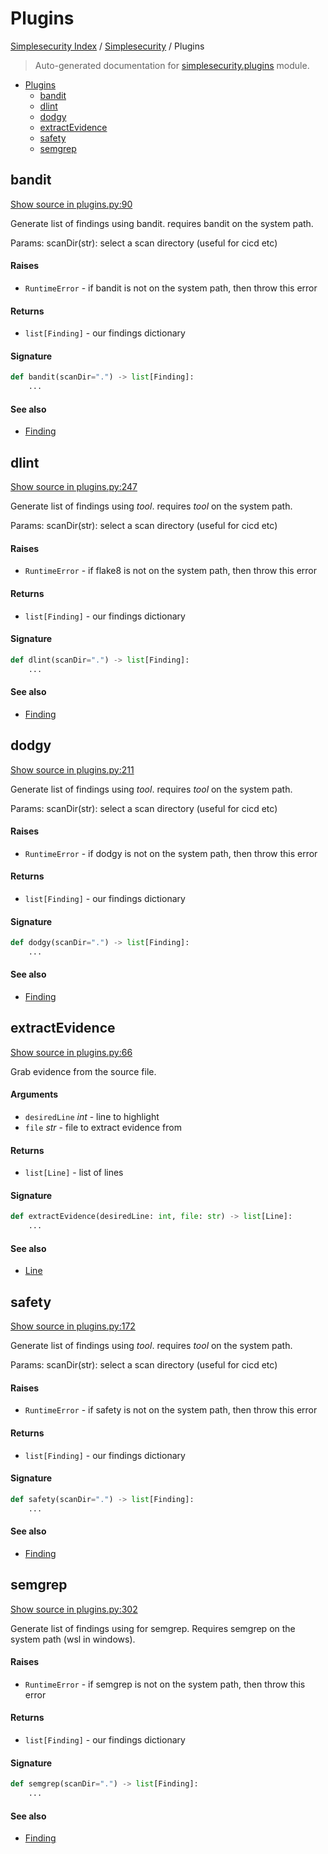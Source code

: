 # Plugins

[Simplesecurity Index](../README.md#simplesecurity-index) /
[Simplesecurity](./index.md#simplesecurity) /
Plugins

> Auto-generated documentation for [simplesecurity.plugins](../../../simplesecurity/plugins.py) module.

- [Plugins](#plugins)
  - [bandit](#bandit)
  - [dlint](#dlint)
  - [dodgy](#dodgy)
  - [extractEvidence](#extractevidence)
  - [safety](#safety)
  - [semgrep](#semgrep)

## bandit

[Show source in plugins.py:90](../../../simplesecurity/plugins.py#L90)

Generate list of findings using bandit. requires bandit on the system path.

Params:
 scanDir(str): select a scan directory (useful for cicd etc)

#### Raises

- `RuntimeError` - if bandit is not on the system path, then throw this
error

#### Returns

- `list[Finding]` - our findings dictionary

#### Signature

```python
def bandit(scanDir=".") -> list[Finding]:
    ...
```

#### See also

- [Finding](./types.md#finding)



## dlint

[Show source in plugins.py:247](../../../simplesecurity/plugins.py#L247)

Generate list of findings using _tool_. requires _tool_ on the system path.

Params:
 scanDir(str): select a scan directory (useful for cicd etc)

#### Raises

- `RuntimeError` - if flake8 is not on the system path, then throw this
error

#### Returns

- `list[Finding]` - our findings dictionary

#### Signature

```python
def dlint(scanDir=".") -> list[Finding]:
    ...
```

#### See also

- [Finding](./types.md#finding)



## dodgy

[Show source in plugins.py:211](../../../simplesecurity/plugins.py#L211)

Generate list of findings using _tool_. requires _tool_ on the system path.

Params:
 scanDir(str): select a scan directory (useful for cicd etc)

#### Raises

- `RuntimeError` - if dodgy is not on the system path, then throw this
error

#### Returns

- `list[Finding]` - our findings dictionary

#### Signature

```python
def dodgy(scanDir=".") -> list[Finding]:
    ...
```

#### See also

- [Finding](./types.md#finding)



## extractEvidence

[Show source in plugins.py:66](../../../simplesecurity/plugins.py#L66)

Grab evidence from the source file.

#### Arguments

- `desiredLine` *int* - line to highlight
- `file` *str* - file to extract evidence from

#### Returns

- `list[Line]` - list of lines

#### Signature

```python
def extractEvidence(desiredLine: int, file: str) -> list[Line]:
    ...
```

#### See also

- [Line](./types.md#line)



## safety

[Show source in plugins.py:172](../../../simplesecurity/plugins.py#L172)

Generate list of findings using _tool_. requires _tool_ on the system path.

Params:
 scanDir(str): select a scan directory (useful for cicd etc)

#### Raises

- `RuntimeError` - if safety is not on the system path, then throw this
error

#### Returns

- `list[Finding]` - our findings dictionary

#### Signature

```python
def safety(scanDir=".") -> list[Finding]:
    ...
```

#### See also

- [Finding](./types.md#finding)



## semgrep

[Show source in plugins.py:302](../../../simplesecurity/plugins.py#L302)

Generate list of findings using for semgrep. Requires semgrep on the
system path (wsl in windows).

#### Raises

- `RuntimeError` - if semgrep is not on the system path, then throw this
error

#### Returns

- `list[Finding]` - our findings dictionary

#### Signature

```python
def semgrep(scanDir=".") -> list[Finding]:
    ...
```

#### See also

- [Finding](./types.md#finding)


